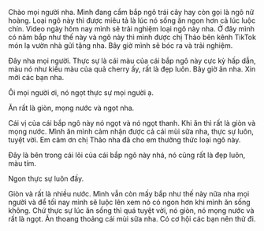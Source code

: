 Chào mọi người nha. Mình đang cầm bắp ngô trái cây hay còn gọi là ngô nữ hoàng. Loại ngô này thì được miêu tả là lúc nó sống ăn ngon hơn cả lúc luộc chín. Video ngày hôm nay mình sẽ trải nghiệm loại ngô này nha. Ở đây mình có năm bắp như thế này và ngô này thì mình được chị Thảo bên kênh TikTok món lạ vườn nhà gửi tặng nha. Bây giờ mình sẽ bóc ra và trải nghiệm. 

Đây nha mọi người. Thực sự là cái màu của cái bắp ngô này cực kỳ hấp dẫn, màu nó như kiểu màu của quả cherry ấy, rất là đẹp luôn. Bây giờ ăn nha. Xin mời các bạn nha. 

Ôi mọi người ơi, nó ngọt thực sự mọi người ạ. 

Ăn rất là giòn, mọng nước và ngọt nha. 

Cái vị của cái bắp ngô này nó ngọt và nó ngọt thanh. Khi ăn thì rất là giòn và mọng nước. Mình ăn mình cảm nhận được cả cái mùi sữa nha, thực sự luôn, tuyệt vời. Em cảm ơn chị Thảo nha đã cho em thưởng thức loại ngô này. 

Đây là bên trong cái lõi của cái bắp ngô này nhá, nó cũng rất là đẹp luôn, màu tím. 

Ngon thực sự luôn đấy. 

Giòn và rất là nhiều nước. Mình vẫn còn mấy bắp như thế này nữa nha mọi người và để tối nay mình sẽ luộc lên xem nó có ngon hơn khi mình ăn sống không. Chứ thực sự lúc ăn sống thì quá tuyệt vời, nó giòn, nó mọng nước và rất là ngọt. Ăn thoang thoảng cái mùi sữa nha. Có cơ hội các bạn nên thử đi.